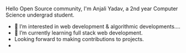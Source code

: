 Hello Open Source community, I'm Anjali Yadav, a 2nd year Computer Science undergrad student.
- 👀 I’m interested in web development & algorithmic developments....
- 🌱 I’m currently learning full stack web development.
- Looking forward to making contributions to projects.
- 

<!---
anjaliy11/anjaliy11 is a ✨ special ✨ repository because its `README.md` (this file) appears on your GitHub profile.
You can click the Preview link to take a look at your changes.
--->
